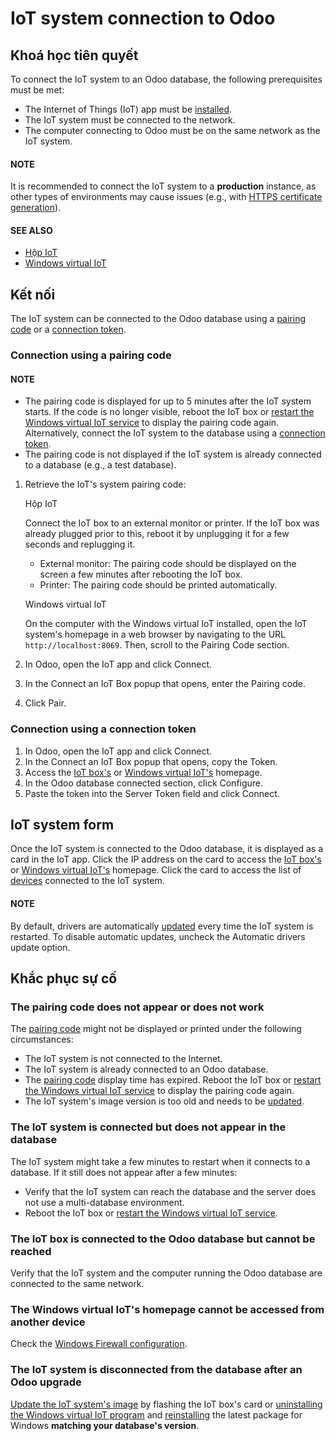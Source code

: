 # IoT system connection to Odoo

## Khoá học tiên quyết

To connect the IoT system to an Odoo database, the following prerequisites must be met:

- The Internet of Things (IoT) app must be [installed](applications/general/apps_modules.md#general-install).
- The IoT system must be connected to the network.
- The computer connecting to Odoo must be on the same network as the IoT system.

#### NOTE
It is recommended to connect the IoT system to a **production** instance, as other types of
environments may cause issues (e.g., with [HTTPS certificate generation](applications/general/iot/iot_advanced/https_certificate_iot.md#iot-https-certificate-iot-iot-eligibility)).

#### SEE ALSO
- [Hộp IoT](applications/general/iot/iot_box.md)
- [Windows virtual IoT](applications/general/iot/windows_iot.md)

## Kết nối

The IoT system can be connected to the Odoo database using a [pairing code](#iot-connect-pairing-code) or a [connection token](#iot-connect-token).

<a id="iot-connect-pairing-code"></a>

### Connection using a pairing code

#### NOTE
- The pairing code is displayed for up to 5 minutes after the IoT system starts. If the code is
  no longer visible, reboot the IoT box or [restart the Windows virtual IoT service](applications/general/iot/windows_iot.md#iot-windows-iot-restart) to display the pairing code again. Alternatively, connect the IoT
  system to the database using a [connection token](#iot-connect-token).
- The pairing code is not displayed if the IoT system is already connected to a database (e.g.,
  a test database).

1. Retrieve the IoT's system pairing code:

   Hộp IoT

   Connect the IoT box to an external monitor or printer. If the IoT box was already plugged
   prior to this, reboot it by unplugging it for a few seconds and replugging it.
   - External monitor: The pairing code should be displayed on the screen a few minutes after
     rebooting the IoT box.
   - Printer: The pairing code should be printed automatically.

   Windows virtual IoT

   On the computer with the Windows virtual IoT installed, open the IoT system's homepage
   in a web browser by navigating to the URL `http://localhost:8069`. Then, scroll to the
   Pairing Code section.
2. In Odoo, open the IoT app and click Connect.
3. In the Connect an IoT Box popup that opens, enter the Pairing code.
4. Click Pair.

<a id="iot-connect-token"></a>

### Connection using a connection token

1. In Odoo, open the IoT app and click Connect.
2. In the Connect an IoT Box popup that opens, copy the Token.
3. Access the [IoT box's](applications/general/iot/iot_box.md#iot-iot-box-homepage) or [Windows virtual IoT's](applications/general/iot/windows_iot.md#iot-windows-iot-homepage) homepage.
4. In the Odoo database connected section, click Configure.
5. Paste the token into the Server Token field and click Connect.

<a id="iot-connect-iot-form"></a>

## IoT system form

Once the IoT system is connected to the Odoo database, it is displayed as a card in the IoT app.
Click the IP address on the card to access the [IoT box's](applications/general/iot/windows_iot.md#iot-windows-iot-homepage) or
[Windows virtual IoT's](applications/general/iot/iot_box.md#iot-iot-box-homepage) homepage. Click the card to access the
list of [devices](applications/general/iot/devices.md) connected to the IoT system.

#### NOTE
By default, drivers are automatically [updated](applications/general/iot/iot_advanced/updating_iot.md#iot-updating-iot-handlers) every time the
IoT system is restarted. To disable automatic updates, uncheck the Automatic drivers
update option.

<a id="iot-connect-troubleshooting"></a>

## Khắc phục sự cố

### The pairing code does not appear or does not work

The [pairing code](#iot-connect-pairing-code) might not be displayed or printed under the
following circumstances:

- The IoT system is not connected to the Internet.
- The IoT system is already connected to an Odoo database.
- The [pairing code](#iot-connect-pairing-code) display time has expired. Reboot the IoT box
  or [restart the Windows virtual IoT service](applications/general/iot/windows_iot.md#iot-windows-iot-restart) to display the pairing
  code again.
- The IoT system's image version is too old and needs to be [updated](applications/general/iot/iot_advanced/updating_iot.md#iot-updating-iot-image-code).

### The IoT system is connected but does not appear in the database

The IoT system might take a few minutes to restart when it connects to a database. If it still does
not appear after a few minutes:

- Verify that the IoT system can reach the database and the server does not use a multi-database
  environment.
- Reboot the IoT box or [restart the Windows virtual IoT service](applications/general/iot/windows_iot.md#iot-windows-iot-restart).

### The IoT box is connected to the Odoo database but cannot be reached

Verify that the IoT system and the computer running the Odoo database are connected to the same
network.

### The Windows virtual IoT's homepage cannot be accessed from another device

Check the [Windows Firewall configuration](applications/general/iot/windows_iot.md#iot-windows-iot-firewall).

### The IoT system is disconnected from the database after an Odoo upgrade

[Update the IoT system's image](applications/general/iot/iot_advanced/updating_iot.md#iot-updating-iot-image-code) by flashing the IoT box's card or
[uninstalling the Windows virtual IoT program](applications/general/iot/windows_iot.md#iot-windows-iot-uninstall) and
[reinstalling](applications/general/iot/windows_iot.md#iot-windows-iot-installation) the latest package for Windows **matching your
database's version**.
